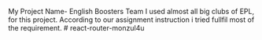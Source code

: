 My Project Name- English Boosters Team 
I used almost all big clubs of EPL, for this project. According to our assignment instruction i tried fullfil most of the requirement. # react-router-monzul4u
